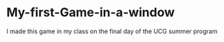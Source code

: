 # My-first-Game-in-a-window
I made this game in my class on the final day of the UCG summer program 

